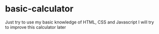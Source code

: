 # basic-calculator
Just try to use my basic knowledge of HTML, CSS and Javascript
I will try to improve this calculator later
